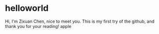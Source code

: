 # helloworld
Hi, I'm Zixuan Chen, nice to meet you.
This is my first try of the github, and thank you for your reading!
apple
